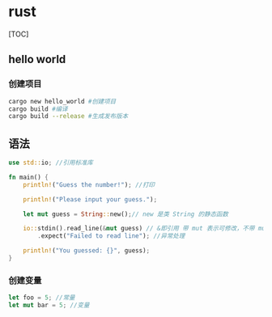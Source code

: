 # rust

[TOC]

## hello world

### 创建项目

``` bash
cargo new hello_world #创建项目
cargo build #编译
cargo build --release #生成发布版本
```

## 语法

``` rust
use std::io; //引用标准库

fn main() {
    println!("Guess the number!"); //打印

    println!("Please input your guess.");

    let mut guess = String::new();// new 是类 String 的静态函数

    io::stdin().read_line(&mut guess) // &即引用 带 mut 表示可修改，不带 mut 即不可修改
        .expect("Failed to read line"); //异常处理

    println!("You guessed: {}", guess);
}
```

### 创建变量

``` rust
let foo = 5; //常量
let mut bar = 5; //变量
```

